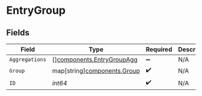 # EntryGroup


## Fields

| Field                                                                  | Type                                                                   | Required                                                               | Description                                                            |
| ---------------------------------------------------------------------- | ---------------------------------------------------------------------- | ---------------------------------------------------------------------- | ---------------------------------------------------------------------- |
| `Aggregations`                                                         | [][components.EntryGroupAgg](../../models/components/entrygroupagg.md) | :heavy_minus_sign:                                                     | N/A                                                                    |
| `Group`                                                                | map[string][components.Group](../../models/components/group.md)        | :heavy_check_mark:                                                     | N/A                                                                    |
| `ID`                                                                   | *int64*                                                                | :heavy_check_mark:                                                     | N/A                                                                    |